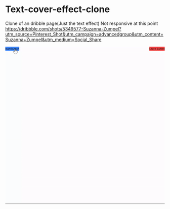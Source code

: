 # Text-cover-effect-clone
Clone of an dribble page(Just the text effect)
Not responsive at this point
https://dribbble.com/shots/5349577-Suzanna-Zumpel?utm_source=Pinterest_Shot&utm_campaign=advancedgroup&utm_content=Suzanna+Zumpel&utm_medium=Social_Share

![](ezgif-3-1b1e74ee2f.gif)
